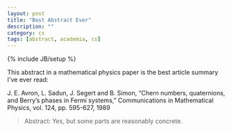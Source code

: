 ```yaml
---
layout: post
title: "Best Abstract Ever"
description: ""
category: cs
tags: [abstract, academia, cs]
---
```

{% include JB/setup %}


This abstract in a mathematical physics paper is the best article summary I've ever read:

J. E. Avron, L. Sadun, J. Segert and B. Simon, “Chern numbers, quaternions, and Berry’s phases
in Fermi systems,” Communications in Mathematical Physics, vol. 124, pp. 595-627, 1989

>Abstract: Yes, but some parts are reasonably concrete.


